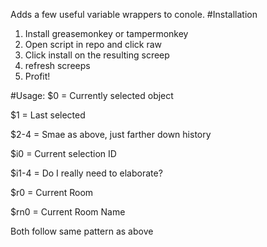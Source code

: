 Adds a few useful variable wrappers to conole.
#Installation
1. Install greasemonkey or tampermonkey
2. Open script in repo and click raw
3. Click install on the resulting screep
4. refresh screeps
5. Profit!

#Usage:
$0 = Currently selected object

$1 = Last selected

$2-4 = Smae as above, just farther down history


$i0 = Current selection ID

$i1-4 = Do I really need to elaborate?


$r0 = Current Room

$rn0 = Current Room Name

Both follow same pattern as above
